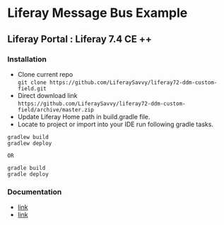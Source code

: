 # Liferay Message Bus Example
## Liferay Portal : Liferay 7.4 CE ++ 
### Installation
* Clone current repo    
`git clone https://github.com/LiferaySavvy/liferay72-ddm-custom-field.git` 
* Direct download link  
`https://github.com/LiferaySavvy/liferay72-ddm-custom-field/archive/master.zip`     
* Update Liferay Home path in build.gradle file. 
* Locate to project or import into your IDE run following gradle tasks.  

````
gradlew build
gradlew deploy

OR

gradle build
gradle deploy

````
### Documentation 
* [link](link)
* [link](link)   
